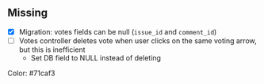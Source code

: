 
## Missing

- [x] Migration: votes fields can be null (`issue_id` and `comment_id`) 
- [ ] Votes controller deletes vote when user clicks on the same voting arrow, but this is inefficient
	- Set DB field to NULL instead of deleting

Color: #71caf3